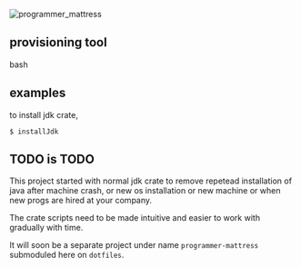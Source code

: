 
![programmer_mattress](https://github.com/iPrayag/dotfiles/blob/master/programmer_mattress/programmer_mattress.jpg)

provisioning tool
------------------------
bash


examples
----------

to install jdk crate, 

```
$ installJdk
```

TODO is TODO
-----------------
This project started with normal jdk crate to remove repetead installation of java after machine crash, or 
new os installation or new machine or when new progs are hired at your company.

The crate scripts need to be made intuitive and easier to work with gradually with time.

It will soon be a separate project under name `programmer-mattress` submoduled here on `dotfiles`.
